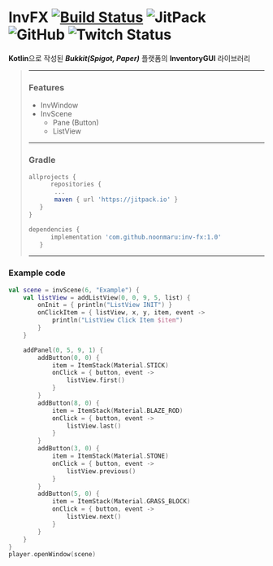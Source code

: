 # InvFX [![Build Status](https://travis-ci.org/noonmaru/inv-fx.svg?branch=master)](https://travis-ci.org/noonmaru/inv-fx) ![JitPack](https://img.shields.io/jitpack/v/github/noonmaru/inv-fx) ![GitHub](https://img.shields.io/github/license/noonmaru/inv-fx) ![Twitch Status](https://img.shields.io/twitch/status/hptgrm)
**Kotlin**으로 작성된 ***Bukkit(Spigot, Paper)*** 플랫폼의 **InventoryGUI** 라이브러리

> ---
> ### Features
> * InvWindow
> * InvScene
>     * Pane (Button)
>    * ListView
> ---
> ### Gradle
>```groovy
>allprojects {
>       repositories {
>        ...
>        maven { url 'https://jitpack.io' }
>    }
>}
>```
>```groovy
>dependencies {
>    	implementation 'com.github.noonmaru:inv-fx:1.0'
>    }
>```
>---
 ### Example code
```kotlin
val scene = invScene(6, "Example") {
    val listView = addListView(0, 0, 9, 5, list) {
        onInit = { println("ListView INIT") }
        onClickItem = { listView, x, y, item, event ->
            println("ListView Click Item $item")
        }
    }

    addPanel(0, 5, 9, 1) {
        addButton(0, 0) {
            item = ItemStack(Material.STICK)
            onClick = { button, event ->
                listView.first()
            }
        }
        addButton(8, 0) {
            item = ItemStack(Material.BLAZE_ROD)
            onClick = { button, event ->
                listView.last()
            }
        }
        addButton(3, 0) {
            item = ItemStack(Material.STONE)
            onClick = { button, event ->
                listView.previous()
            }
        }
        addButton(5, 0) {
            item = ItemStack(Material.GRASS_BLOCK)
            onClick = { button, event ->
                listView.next()
            }
        }
    }
}
player.openWindow(scene)
```
